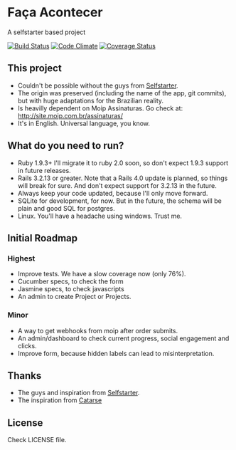 # Faça Acontecer
A selfstarter based project

[![Build Status](https://travis-ci.org/meurio/facaacontecer.png?branch=master)](https://travis-ci.org/meurio/facaacontecer)
[![Code Climate](https://codeclimate.com/github/meurio/facaacontecer.png)](https://codeclimate.com/github/meurio/facaacontecer)
[![Coverage Status](https://coveralls.io/repos/meurio/facaacontecer/badge.png?branch=master)](https://coveralls.io/r/meurio/facaacontecer)


## This project

- Couldn't be possible without the guys from [Selfstarter](https://github.com/lockitron/selfstarter). 
- The origin was preserved (including the name of the app, git commits), but with huge adaptations for the Brazilian reality.
- Is heavilly dependent on Moip Assinaturas. Go check at: http://site.moip.com.br/assinaturas/
- It's in English. Universal language, you know.

## What do you need to run?

- Ruby 1.9.3+ I'll migrate it to ruby 2.0 soon, so don't expect 1.9.3 support in future releases.
- Rails 3.2.13 or greater. Note that a Rails 4.0 update is planned, so things will break for sure. And don't expect support for 3.2.13 in the future.
- Always keep your code updated, because I'll only move forward.
- SQLite for development, for now. But in the future, the schema will be plain and good SQL for postgres.
- Linux. You'll have a headache using windows. Trust me.


## Initial Roadmap

### Highest
- Improve tests. We have a slow coverage now (only 76%).
- Cucumber specs, to check the form
- Jasmine specs, to check javascripts
- An admin to create Project or Projects.

### Minor
- A way to get webhooks from moip after order submits.
- An admin/dashboard to check current progress, social engagement and clicks.
- Improve form, because hidden labels can lead to misinterpretation.

## Thanks
- The guys and inspiration from [Selfstarter](https://selfstarter.us).
- The inspiration from [Catarse](http://catarse.me)

## License

Check LICENSE file.

